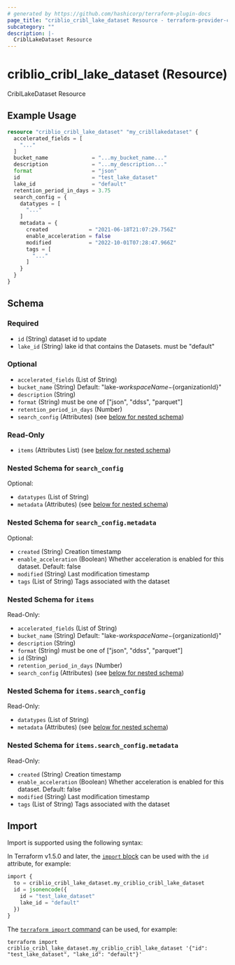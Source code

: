 ```yaml
---
# generated by https://github.com/hashicorp/terraform-plugin-docs
page_title: "criblio_cribl_lake_dataset Resource - terraform-provider-criblio"
subcategory: ""
description: |-
  CriblLakeDataset Resource
---
```


# criblio_cribl_lake_dataset (Resource)

CriblLakeDataset Resource

## Example Usage

```terraform
resource "criblio_cribl_lake_dataset" "my_cribllakedataset" {
  accelerated_fields = [
    "..."
  ]
  bucket_name              = "...my_bucket_name..."
  description              = "...my_description..."
  format                   = "json"
  id                       = "test_lake_dataset"
  lake_id                  = "default"
  retention_period_in_days = 3.75
  search_config = {
    datatypes = [
      "..."
    ]
    metadata = {
      created             = "2021-06-18T21:07:29.756Z"
      enable_acceleration = false
      modified            = "2022-10-01T07:28:47.966Z"
      tags = [
        "..."
      ]
    }
  }
}
```

<!-- schema generated by tfplugindocs -->
## Schema

### Required

- `id` (String) dataset id to update
- `lake_id` (String) lake id that contains the Datasets. must be "default"

### Optional

- `accelerated_fields` (List of String)
- `bucket_name` (String) Default: "lake-${workspaceName}-${organizationId}"
- `description` (String)
- `format` (String) must be one of ["json", "ddss", "parquet"]
- `retention_period_in_days` (Number)
- `search_config` (Attributes) (see [below for nested schema](#nestedatt--search_config))

### Read-Only

- `items` (Attributes List) (see [below for nested schema](#nestedatt--items))

<a id="nestedatt--search_config"></a>
### Nested Schema for `search_config`

Optional:

- `datatypes` (List of String)
- `metadata` (Attributes) (see [below for nested schema](#nestedatt--search_config--metadata))

<a id="nestedatt--search_config--metadata"></a>
### Nested Schema for `search_config.metadata`

Optional:

- `created` (String) Creation timestamp
- `enable_acceleration` (Boolean) Whether acceleration is enabled for this dataset. Default: false
- `modified` (String) Last modification timestamp
- `tags` (List of String) Tags associated with the dataset



<a id="nestedatt--items"></a>
### Nested Schema for `items`

Read-Only:

- `accelerated_fields` (List of String)
- `bucket_name` (String) Default: "lake-${workspaceName}-${organizationId}"
- `description` (String)
- `format` (String) must be one of ["json", "ddss", "parquet"]
- `id` (String)
- `retention_period_in_days` (Number)
- `search_config` (Attributes) (see [below for nested schema](#nestedatt--items--search_config))

<a id="nestedatt--items--search_config"></a>
### Nested Schema for `items.search_config`

Read-Only:

- `datatypes` (List of String)
- `metadata` (Attributes) (see [below for nested schema](#nestedatt--items--search_config--metadata))

<a id="nestedatt--items--search_config--metadata"></a>
### Nested Schema for `items.search_config.metadata`

Read-Only:

- `created` (String) Creation timestamp
- `enable_acceleration` (Boolean) Whether acceleration is enabled for this dataset. Default: false
- `modified` (String) Last modification timestamp
- `tags` (List of String) Tags associated with the dataset

## Import

Import is supported using the following syntax:

In Terraform v1.5.0 and later, the [`import` block](https://developer.hashicorp.com/terraform/language/import) can be used with the `id` attribute, for example:

```terraform
import {
  to = criblio_cribl_lake_dataset.my_criblio_cribl_lake_dataset
  id = jsonencode({
    id = "test_lake_dataset"
    lake_id = "default"
  })
}
```

The [`terraform import` command](https://developer.hashicorp.com/terraform/cli/commands/import) can be used, for example:

```shell
terraform import criblio_cribl_lake_dataset.my_criblio_cribl_lake_dataset '{"id": "test_lake_dataset", "lake_id": "default"}'
```
